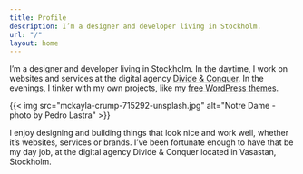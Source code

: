 ```yaml
---
title: Profile
description: I’m a designer and developer living in Stockholm.
url: "/"
layout: home
---
```

<p class="lead">I’m a designer and developer living in Stockholm. In the daytime, I work on websites and services at the digital agency <a href="https://www.divideconquer.se/en/">Divide & Conquer</a>. In the evenings, I tinker with my own projects, like my <a href="#">free WordPress themes</a>.</p>

{{< img src="mckayla-crump-715292-unsplash.jpg" alt="Notre Dame - photo by Pedro Lastra" >}}

I enjoy designing and building things that look nice and work well, whether it’s websites, services or brands. I’ve been fortunate enough to have that be my day job, at the digital agency Divide & Conquer located in Vasastan, Stockholm.
